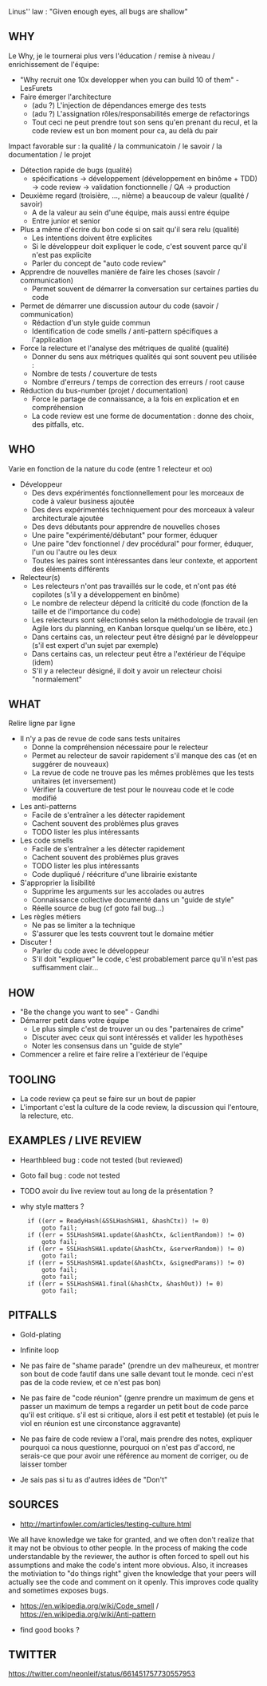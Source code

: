 Linus'' law : "Given enough eyes, all bugs are shallow"

## WHY

Le Why, je le tournerai plus vers l'éducation / remise à niveau / enrichissement de l'équipe:

- "Why recruit one 10x developper when you can build 10 of them" - LesFurets
- Faire émerger l'architecture
    - (adu ?) L'injection de dépendances emerge des tests
    - (adu ?) L'assignation rôles/responsabilités emerge de refactorings
    - Tout ceci ne peut prendre tout son sens qu'en prenant du recul, et la code review est un bon moment pour ca, au delà du pair

Impact favorable sur : la qualité / la communicatoin / le savoir / la documentation / le projet

- Détection rapide de bugs (qualité)
    - spécifications -> développement (développement en binôme + TDD) -> code review -> validation fonctionnelle / QA -> production
- Deuxième regard (troisière, ..., nième) a beaucoup de valeur (qualité / savoir)
    - A de la valeur au sein d'une équipe, mais aussi entre équipe
    - Entre junior et senior
- Plus a même d'écrire du bon code si on sait qu'il sera relu (qualité)
    - Les intentions doivent être explicites
    - Si le développeur doit expliquer le code, c'est souvent parce qu'il n'est pas explicite
    - Parler du concept de "auto code review"
- Apprendre de nouvelles manière de faire les choses (savoir / communication)
    - Permet souvent de démarrer la conversation sur certaines parties du code
- Permet de démarrer une discussion autour du code (savoir / communication)
    - Rédaction d'un style guide commun
    - Identification de code smells / anti-pattern spécifiques a l'application
- Force la relecture et l'analyse des métriques de qualité (qualité)
    - Donner du sens aux métriques qualités qui sont souvent peu utilisée :
    - Nombre de tests / couverture de tests
    - Nombre d'erreurs / temps de correction des erreurs / root cause
- Réduction du bus-number (projet / documentation)
    - Force le partage de connaissance, a la fois en explication et en compréhension
    - La code review est une forme de documentation : donne des choix, des pitfalls, etc.

## WHO

Varie en fonction de la nature du code (entre 1 relecteur et oo)

- Développeur
    - Des devs expérimentés fonctionnellement pour les morceaux de code à valeur business ajoutée
    - Des devs expérimentés techniquement pour des morceaux à valeur architecturale ajoutée
    - Des devs débutants pour apprendre de nouvelles choses
    - Une paire "expérimenté/débutant" pour former, éduquer
    - Une paire "dev fonctionnel / dev procédural" pour former, éduquer, l'un ou l'autre ou les deux
    - Toutes les paires sont intéressantes dans leur contexte, et apportent des éléments différents
- Relecteur(s)
    - Les relecteurs n'ont pas travaillés sur le code, et n'ont pas été copilotes (s'il y a développement en binôme)
    - Le nombre de relecteur dépend la criticité du code (fonction de la taille et de l'importance du code)
    - Les relecteurs sont sélectionnés selon la méthodologie de travail (en Agile lors du planning, en Kanban lorsque quelqu'un se libère, etc.)
    - Dans certains cas, un relecteur peut être désigné par le développeur (s'il est expert d'un sujet par exemple)
    - Dans certains cas, un relecteur peut être a l'extérieur de l'équipe (idem)
    - S'il y a relecteur désigné, il doit y avoir un relecteur choisi "normalement"

## WHAT

Relire ligne par ligne

- Il n'y a pas de revue de code sans tests unitaires
    - Donne la compréhension nécessaire pour le relecteur
    - Permet au relecteur de savoir rapidement s'il manque des cas (et en suggérer de nouveaux)
    - La revue de code ne trouve pas les mêmes problèmes que les tests unitaires (et inversement)
    - Vérifier la couverture de test pour le nouveau code et le code modifié
- Les anti-patterns
    - Facile de s'entraîner a les détecter rapidement
    - Cachent souvent des problèmes plus graves 
    - TODO lister les plus intéressants
- Les code smells
    - Facile de s'entraîner a les détecter rapidement
    - Cachent souvent des problèmes plus graves 
    - TODO lister les plus intéressants
    - Code dupliqué / réécriture d'une librairie existante
- S'approprier la lisibilité
    - Supprime les arguments sur les accolades ou autres
    - Connaissance collective documenté dans un "guide de style"
    - Réelle source de bug (cf goto fail bug...)
- Les règles métiers
    - Ne pas se limiter a la technique
    - S'assurer que les tests couvrent tout le domaine métier
- Discuter !
    - Parler du code avec le développeur
    - S'il doit "expliquer" le code, c'est probablement parce qu'il n'est pas suffisamment clair...

## HOW

- "Be the change you want to see" - Gandhi
- Démarrer petit dans votre équipe
    - Le plus simple c'est de trouver un ou des "partenaires de crime"
    - Discuter avec ceux qui sont intéressés et valider les hypothèses
    - Noter les consensus dans un "guide de style"
- Commencer a relire et faire relire a l'extérieur de l'équipe

## TOOLING

- La code review ça peut se faire sur un bout de papier
- L'important c'est la culture de la code review, la discussion qui l'entoure, la relecture, etc.

## EXAMPLES / LIVE REVIEW

- Hearthbleed bug : code not tested (but reviewed)
- Goto fail bug : code not tested
- TODO avoir du live review tout au long de la présentation ?
- why style matters ?

        if ((err = ReadyHash(&SSLHashSHA1, &hashCtx)) != 0)
            goto fail;
        if ((err = SSLHashSHA1.update(&hashCtx, &clientRandom)) != 0)
            goto fail;
        if ((err = SSLHashSHA1.update(&hashCtx, &serverRandom)) != 0)
            goto fail;
        if ((err = SSLHashSHA1.update(&hashCtx, &signedParams)) != 0)
            goto fail;
            goto fail;
        if ((err = SSLHashSHA1.final(&hashCtx, &hashOut)) != 0)
            goto fail;

## PITFALLS

- Gold-plating
- Infinite loop

- Ne pas faire de "shame parade" (prendre un dev malheureux, et montrer son bout de code fautif dans une salle devant tout le monde. ceci n'est pas de la code review, et ce n'est pas bon)
- Ne pas faire de "code réunion" (genre prendre un maximum de gens et passer un maximum de temps a regarder un petit bout de code parce qu'il est critique. s'il est si critique, alors il est petit et testable) (et puis le viol en réunion est une circonstance aggravante)
- Ne pas faire de code review a l'oral, mais prendre des notes, expliquer pourquoi ca nous questionne, pourquoi on n'est pas d'accord, ne serais-ce que pour avoir une référence au moment de corriger, ou de laisser tomber
- Je sais pas si tu as d'autres idées de "Don't"

## SOURCES

- http://martinfowler.com/articles/testing-culture.html

We all have knowledge we take for granted, and we often don't realize that it may not be obvious to other people. In the process of making the code understandable by the reviewer, the author is often forced to spell out his assumptions and make the code's intent more obvious. Also, it increases the motiviation to "do things right" given the knowledge that your peers will actually see the code and comment on it openly. This improves code quality and sometimes exposes bugs.

- https://en.wikipedia.org/wiki/Code_smell / https://en.wikipedia.org/wiki/Anti-pattern

- find good books ?

## TWITTER

https://twitter.com/neonleif/status/661451757730557953

